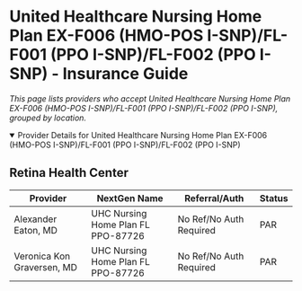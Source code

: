 # United Healthcare Nursing Home Plan EX-F006 (HMO-POS I-SNP)/FL-F001 (PPO I-SNP)/FL-F002 (PPO I-SNP) - Insurance Guide

*This page lists providers who accept United Healthcare Nursing Home Plan EX-F006 (HMO-POS I-SNP)/FL-F001 (PPO I-SNP)/FL-F002 (PPO I-SNP), grouped by location.*

<details open><summary>Provider Details for United Healthcare Nursing Home Plan EX-F006 (HMO-POS I-SNP)/FL-F001 (PPO I-SNP)/FL-F002 (PPO I-SNP)</summary>

## Retina Health Center

| Provider | NextGen Name | Referral/Auth | Status |
|----------|-------------|--------------|--------|
| Alexander Eaton, MD | UHC Nursing Home Plan FL PPO-87726 | No Ref/No Auth Required | PAR |
| Veronica Kon Graversen, MD | UHC Nursing Home Plan FL PPO-87726 | No Ref/No Auth Required | PAR |

</details>

